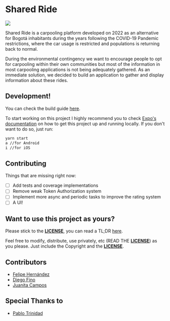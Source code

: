 # Shared Ride

![](https://raw.githubusercontent.com/wiki/fehernandez12/shared-ride/images/SharedRide4.png)

Shared Ride is a carpooling platform developed on 2022 as an alternative for Bogotá inhabitants during the years following the COVID-19 Pandemic restrictions, where the car usage is restricted and populations is returning back to normal.

During the environmental contingency we want to encourage people to opt for carpooling within their own communities but most of the information in most carpooling applications is not being adequately gathered. As an immediate solution, we decided to build an application to gather and display information about these rides.

## Development!

You can check the build guide [here](https://docs.expo.dev/classic/building-standalone-apps/).

To start working on this project I highly recommend you to check
[Expo's documentation](https://docs.expo.dev/) on how to get this project up and running locally.
If you don't want to do so, just run:

```bash
yarn start
a //for Android
i //for iOS
```

## Contributing

Things that are missing right now:

- [ ] Add tests and coverage implementations
- [ ] Remove weak Token Authorization system
- [ ] Implement more async and periodic tasks to improve the rating system
- [ ] A UI!

## Want to use this project as yours?

Please stick to the [**LICENSE**](LICENSE), you can read a TL;DR
[here](https://tldrlegal.com/license/mit-license).

Feel free to modify, distribute, use privately, etc (READ THE [**LICENSE**](LICENSE)) as
you please. Just include the Copyright and the [**LICENSE**](LICENSE).

## Contributors

- [Felipe Hernández](https://github.com/fehernandez12)
- [Diego Fino](https://github.com/kiridihos)
- [Juanita Campos](https://github.com/JuanitaCampos1505)

## Special Thanks to

- [Pablo Trinidad](https://github.com/pablotrinidad)
